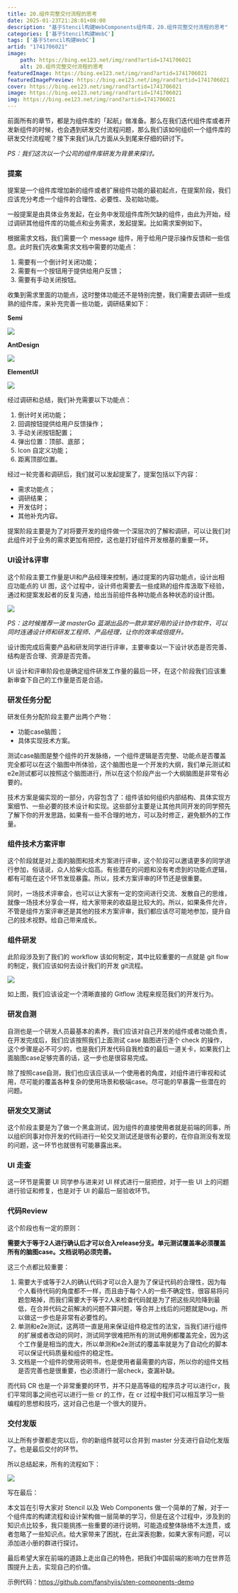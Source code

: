 ```yaml
---
title: 20.组件完整交付流程的思考
date: 2025-01-23T21:28:01+08:00
description: "基于Stencil构建WebComponents组件库，20.组件完整交付流程的思考"
categories: ['基于Stencil构建WebC']
tags: ['基于Stencil构建WebC']
artid: "1741706021"
image:
    path: https://bing.ee123.net/img/rand?artid=1741706021
    alt: 20.组件完整交付流程的思考
featuredImage: https://bing.ee123.net/img/rand?artid=1741706021
featuredImagePreview: https://bing.ee123.net/img/rand?artid=1741706021
cover: https://bing.ee123.net/img/rand?artid=1741706021
image: https://bing.ee123.net/img/rand?artid=1741706021
img: https://bing.ee123.net/img/rand?artid=1741706021
---
```


前面所有的章节，都是为组件库的「起航」做准备。那么在我们迭代组件库或者开发新组件的时候，也会遇到研发交付流程问题，那么我们该如何组织一个组件库的研发交付流程呢？接下来我们从几方面从头到尾来仔细的研讨下。

*PS：我们这次以一个公司的组件库研发为背景来探讨。*
### 提案

提案是一个组件库增加新的组件或者扩展组件功能的最初起点，在提案阶段，我们应该充分考虑一个组件的合理性、必要性、及初始功能。

一般提案是由具体业务发起，在业务中发现组件库所欠缺的组件，由此为开始，经过调研其他组件库的功能点和业务需求，发起提案。比如需求案例如下。

根据需求文档，我们需要一个 message 组件，用于给用户提示操作反馈和一些信息。此时我们先收集需求文档中需要的功能点：

1.  需要有一个倒计时关闭功能；
1.  需要有一个按钮用于提供给用户反馈；
1.  需要有手动关闭按钮。

收集到需求里面的功能点，这时整体功能还不是特别完整，我们需要去调研一些成熟的组件库，来补充完善一些功能，调研结果如下：

**Semi**

![](https://p3-juejin.byteimg.com/tos-cn-i-k3u1fbpfcp/0296d9edceba462cabd6b2cb5f486261~tplv-k3u1fbpfcp-zoom-1.image)

**AntDesign**

![](https://p3-juejin.byteimg.com/tos-cn-i-k3u1fbpfcp/b126674003f2476d82ce734625bce665~tplv-k3u1fbpfcp-zoom-1.image)

**ElementUI**

![](https://p3-juejin.byteimg.com/tos-cn-i-k3u1fbpfcp/33f04af572f74c89b69d17d598ebb261~tplv-k3u1fbpfcp-zoom-1.image)

经过调研和总结，我们补充需要以下功能点：

1.  倒计时关闭功能；
1.  回调按钮提供给用户反馈操作；
1.  手动关闭按钮配置；
1.  弹出位置：顶部、底部；
1.  Icon 自定义功能；
1.  距离顶部位置。

经过一轮完善和调研后，我们就可以发起提案了，提案包括以下内容：

-   需求功能点；
-   调研结果；
-   开发估时；
-   其他补充内容。

提案阶段主要是为了对将要开发的组件做一个深层次的了解和调研，可以让我们对此组件对于业务的需求更加有把控，这也是打好组件开发根基的重要一环。

###

### UI设计&评审

这个阶段主要工作量是UI和产品经理来控制，通过提案的内容功能点，设计出相应功能点的 UI 图，这个过程中，设计师也需要去一些成熟的组件库汲取下经验，通过和提案发起者的反复沟通，给出当前组件各种功能点各种状态的设计图。

![](https://p3-juejin.byteimg.com/tos-cn-i-k3u1fbpfcp/9147e6ab841848b89b659873a4b232f3~tplv-k3u1fbpfcp-zoom-1.image)

*PS：这时候推荐一波 masterGo 蓝湖出品的一款非常好用的设计协作软件，可以同时连通设计师和研发工程师、产品经理，让你的效率成倍提升。*

设计图完成后需要产品和研发同学进行评审，主要审查以一下设计状态是否完善、结构是否合理、资源是否完善。

UI 设计和评审阶段也是确定组件研发工作量的最后一环，在这个阶段我们应该重新审查下自己的工作量是否是合适。

### **研发任务分配**

研发任务分配阶段主要产出两个产物：

-   功能case脑图；
-   具体实现技术方案。

测试case脑图是整个组件的开发脉络，一个组件逻辑是否完整、功能点是否覆盖完全都可以在这个脑图中所体验，这个脑图也是一个开发的大纲，我们单元测试和e2e测试都可以按照这个脑图进行，所以在这个阶段产出一个大纲脑图是非常有必要的。

技术方案是偏实现的一部分，内容包含了：组件该如何组织内部结构、具体实现方案细节、一些必要的技术设计和实现。这些部分主要是让其他共同开发的同学预先了解下你的开发思路，如果有一些不合理的地方，可以及时修正，避免额外的工作量。

### 组件技术方案评审

这个阶段就是对上面的脑图和技术方案进行评审，这个阶段可以邀请更多的同学进行参加，俗话说，众人拾柴火焰高。有些潜在的问题和没有考虑到的功能点逻辑，都有可能在这个环节发现暴露。所以，技术方案评审的环节还是很重要。

同时，一场技术评审会，也可以让大家有一定的空间进行交流、发散自己的思维，就像一场技术分享会一样，给大家带来的收益是比较大的。所以，如果条件允许，不管是组件方案评审还是其他的技术方案评审，我们都应该尽可能地参加，提升自己的技术视野。给自己带来成长。

### 组件研发

此阶段涉及到了我们的 workflow 该如何制定，其中比较重要的一点就是 git flow 的制定，我们应该如何去设计我们的开发 git流程。

![](https://p3-juejin.byteimg.com/tos-cn-i-k3u1fbpfcp/046276433eed4d17a2ec52fb36eb88ef~tplv-k3u1fbpfcp-zoom-1.image)

如上图，我们应该设定一个清晰直接的 Gitflow 流程来规范我们的开发行为。

### 研发自测

自测也是一个研发人员最基本的素养，我们应该对自己开发的组件或者功能负责，在开发完成后，我们应该按照我们上面测试 case 脑图进行逐个 check 的操作，这个步骤是必不可少的，也是我们开发代码自我检查的最后一道关卡，如果我们上面脑图case足够完善的话，这一步也是很容易完成。

除了按照case自测，我们也应该应该从一个使用者的角度，对组件进行审视和试用，尽可能的覆盖各种复杂的使用场景和极端case。尽可能的早暴露一些潜在的问题。

### 研发交叉测试

这个阶段主要是为了做一个黑盒测试，因为组件的直接使用者就是前端的同事，所以组织同事对你开发的代码进行一轮交叉测试还是很有必要的，在你自测没有发现的问题，这一环节也就很有可能暴露出来。

### UI 走查

这一环节是需要 UI 同学参与进来对 UI 样式进行一层把控，对于一些 UI 上的问题进行验证和修复，也是对于 UI 的最后一层验收环节。

### 代码Review

这个阶段也有一定的原则：

**需要大于等于2人进行确认后才可以合入release分支。单元测试覆盖率必须覆盖所有的脑图case。文档说明必须完善。**

这三个点都比较重要：

1.  需要大于或等于2人的确认代码才可以合入是为了保证代码的合理性，因为每个人看待代码的角度都不一样，而且由于每个人的一些不确定性，很容易将问题忽略掉，而我们需要大于等于2人来检查代码就是为了把这些风险降到最低，在合并代码之前解决的问题不算问题，等合并上线后的问题就是bug，所以做这一步也是非常有必要性的。
1.  单测和e2e测试，这两项一直是用来保证组件稳定性的法宝，当我们进行组件的扩展或者改动的同时，测试同学很难把所有的测试用例都覆盖完全，因为这个工作量是相当的庞大，所以单测和e2e测试的覆盖率就是为了自动化的脚本可以保证代码质量和组件的稳定性。
1.  文档是一个组件的使用说明书，也是使用者最需要的内容，所以你的组件文档是否完善也是很重要，也必须进行一层check，查漏补缺。

而代码 CR 也是一个非常重要的环节，并不只是高等级的程序员才可以进行cr，我们平常同事之间也可以进行一些 cr 的工作，在 cr 过程中我们可以相互学习一些编程的思想和技巧，这对自己也是一个很大的提升。

### 交付发版

以上所有步骤都走完以后，你的新组件就可以合并到 master 分支进行自动化发版了。也是最后交付的环节。

所以总结起来，所有的流程如下：

![](https://p3-juejin.byteimg.com/tos-cn-i-k3u1fbpfcp/59a2e9991942440baffc08fc2c5861cb~tplv-k3u1fbpfcp-zoom-1.image)

写在最后：

本文旨在引导大家对 Stencil 以及 Web Components 做一个简单的了解，对于一个组件库的构建流程和设计架构做一层简单的学习，但是在这个过程中，涉及到的知识点比较多，我只能挑拣一些重要的进行说明，可能造成整体脉络不太连贯，或者忽略了一些知识点。给大家带来了困扰，在此深表抱歉，如果大家有问题，可以添加进小册的群进行探讨。

最后希望大家在前端的道路上走出自己的特色，把我们中国前端的影响力在世界范围提升上去，实现自己的价值。

示例代码：https://github.com/fanshyiis/sten-components-demo
